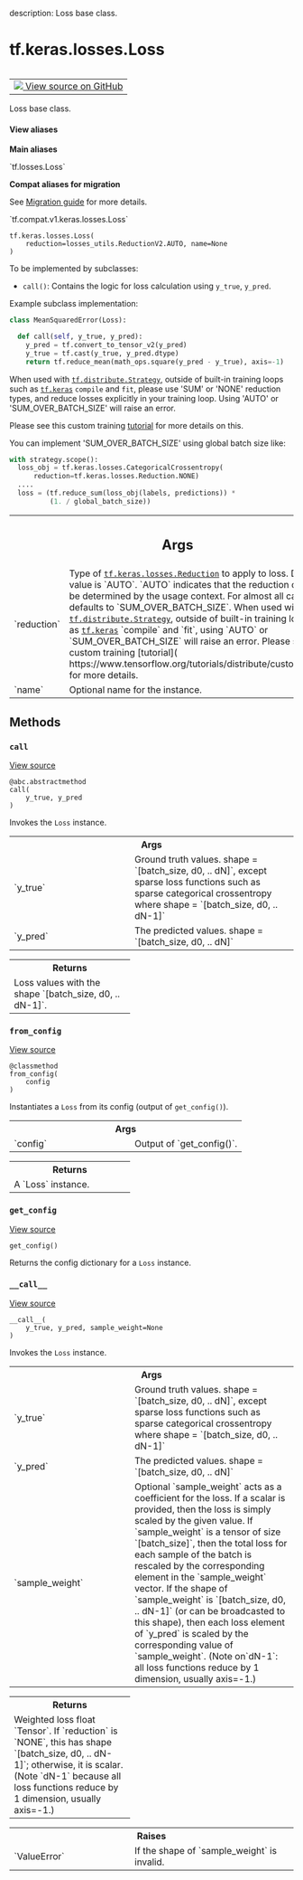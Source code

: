 description: Loss base class.

<div itemscope itemtype="http://developers.google.com/ReferenceObject">
<meta itemprop="name" content="tf.keras.losses.Loss" />
<meta itemprop="path" content="Stable" />
<meta itemprop="property" content="__call__"/>
<meta itemprop="property" content="__init__"/>
<meta itemprop="property" content="call"/>
<meta itemprop="property" content="from_config"/>
<meta itemprop="property" content="get_config"/>
</div>

# tf.keras.losses.Loss

<!-- Insert buttons and diff -->

<table class="tfo-notebook-buttons tfo-api nocontent" align="left">
<td>
  <a target="_blank" href="https://github.com/keras-team/keras/tree/v2.7.0/keras/losses.py#L34-L199">
    <img src="https://www.tensorflow.org/images/GitHub-Mark-32px.png" />
    View source on GitHub
  </a>
</td>
</table>



Loss base class.

<section class="expandable">
  <h4 class="showalways">View aliases</h4>
  <p>
<b>Main aliases</b>
<p>`tf.losses.Loss`</p>

<b>Compat aliases for migration</b>
<p>See
<a href="https://www.tensorflow.org/guide/migrate">Migration guide</a> for
more details.</p>
<p>`tf.compat.v1.keras.losses.Loss`</p>
</p>
</section>

<pre class="devsite-click-to-copy prettyprint lang-py tfo-signature-link">
<code>tf.keras.losses.Loss(
    reduction=losses_utils.ReductionV2.AUTO, name=None
)
</code></pre>



<!-- Placeholder for "Used in" -->

To be implemented by subclasses:
* `call()`: Contains the logic for loss calculation using `y_true`, `y_pred`.

Example subclass implementation:

```python
class MeanSquaredError(Loss):

  def call(self, y_true, y_pred):
    y_pred = tf.convert_to_tensor_v2(y_pred)
    y_true = tf.cast(y_true, y_pred.dtype)
    return tf.reduce_mean(math_ops.square(y_pred - y_true), axis=-1)
```

When used with <a href="../../../tf/distribute/Strategy.md"><code>tf.distribute.Strategy</code></a>, outside of built-in training loops
such as <a href="../../../tf/keras.md"><code>tf.keras</code></a> `compile` and `fit`, please use 'SUM' or 'NONE' reduction
types, and reduce losses explicitly in your training loop. Using 'AUTO' or
'SUM_OVER_BATCH_SIZE' will raise an error.

Please see this custom training [tutorial](
  https://www.tensorflow.org/tutorials/distribute/custom_training) for more
details on this.

You can implement 'SUM_OVER_BATCH_SIZE' using global batch size like:

```python
with strategy.scope():
  loss_obj = tf.keras.losses.CategoricalCrossentropy(
      reduction=tf.keras.losses.Reduction.NONE)
  ....
  loss = (tf.reduce_sum(loss_obj(labels, predictions)) *
          (1. / global_batch_size))
```

<!-- Tabular view -->
 <table class="responsive fixed orange">
<colgroup><col width="214px"><col></colgroup>
<tr><th colspan="2"><h2 class="add-link">Args</h2></th></tr>

<tr>
<td>
`reduction`
</td>
<td>
Type of <a href="../../../tf/keras/losses/Reduction.md"><code>tf.keras.losses.Reduction</code></a> to apply to
loss. Default value is `AUTO`. `AUTO` indicates that the reduction
option will be determined by the usage context. For almost all cases
this defaults to `SUM_OVER_BATCH_SIZE`. When used with
<a href="../../../tf/distribute/Strategy.md"><code>tf.distribute.Strategy</code></a>, outside of built-in training loops such as
<a href="../../../tf/keras.md"><code>tf.keras</code></a> `compile` and `fit`, using `AUTO` or `SUM_OVER_BATCH_SIZE`
will raise an error. Please see this custom training [tutorial](
  https://www.tensorflow.org/tutorials/distribute/custom_training) for
    more details.
</td>
</tr><tr>
<td>
`name`
</td>
<td>
Optional name for the instance.
</td>
</tr>
</table>



## Methods

<h3 id="call"><code>call</code></h3>

<a target="_blank" href="https://github.com/keras-team/keras/tree/v2.7.0/keras/losses.py#L161-L175">View source</a>

<pre class="devsite-click-to-copy prettyprint lang-py tfo-signature-link">
<code>@abc.abstractmethod</code>
<code>call(
    y_true, y_pred
)
</code></pre>

Invokes the `Loss` instance.


<!-- Tabular view -->
 <table class="responsive fixed orange">
<colgroup><col width="214px"><col></colgroup>
<tr><th colspan="2">Args</th></tr>

<tr>
<td>
`y_true`
</td>
<td>
Ground truth values. shape = `[batch_size, d0, .. dN]`, except
sparse loss functions such as sparse categorical crossentropy where
shape = `[batch_size, d0, .. dN-1]`
</td>
</tr><tr>
<td>
`y_pred`
</td>
<td>
The predicted values. shape = `[batch_size, d0, .. dN]`
</td>
</tr>
</table>



<!-- Tabular view -->
 <table class="responsive fixed orange">
<colgroup><col width="214px"><col></colgroup>
<tr><th colspan="2">Returns</th></tr>
<tr class="alt">
<td colspan="2">
Loss values with the shape `[batch_size, d0, .. dN-1]`.
</td>
</tr>

</table>



<h3 id="from_config"><code>from_config</code></h3>

<a target="_blank" href="https://github.com/keras-team/keras/tree/v2.7.0/keras/losses.py#L145-L155">View source</a>

<pre class="devsite-click-to-copy prettyprint lang-py tfo-signature-link">
<code>@classmethod</code>
<code>from_config(
    config
)
</code></pre>

Instantiates a `Loss` from its config (output of `get_config()`).


<!-- Tabular view -->
 <table class="responsive fixed orange">
<colgroup><col width="214px"><col></colgroup>
<tr><th colspan="2">Args</th></tr>

<tr>
<td>
`config`
</td>
<td>
Output of `get_config()`.
</td>
</tr>
</table>



<!-- Tabular view -->
 <table class="responsive fixed orange">
<colgroup><col width="214px"><col></colgroup>
<tr><th colspan="2">Returns</th></tr>
<tr class="alt">
<td colspan="2">
A `Loss` instance.
</td>
</tr>

</table>



<h3 id="get_config"><code>get_config</code></h3>

<a target="_blank" href="https://github.com/keras-team/keras/tree/v2.7.0/keras/losses.py#L157-L159">View source</a>

<pre class="devsite-click-to-copy prettyprint lang-py tfo-signature-link">
<code>get_config()
</code></pre>

Returns the config dictionary for a `Loss` instance.


<h3 id="__call__"><code>__call__</code></h3>

<a target="_blank" href="https://github.com/keras-team/keras/tree/v2.7.0/keras/losses.py#L106-L143">View source</a>

<pre class="devsite-click-to-copy prettyprint lang-py tfo-signature-link">
<code>__call__(
    y_true, y_pred, sample_weight=None
)
</code></pre>

Invokes the `Loss` instance.


<!-- Tabular view -->
 <table class="responsive fixed orange">
<colgroup><col width="214px"><col></colgroup>
<tr><th colspan="2">Args</th></tr>

<tr>
<td>
`y_true`
</td>
<td>
Ground truth values. shape = `[batch_size, d0, .. dN]`, except
sparse loss functions such as sparse categorical crossentropy where
shape = `[batch_size, d0, .. dN-1]`
</td>
</tr><tr>
<td>
`y_pred`
</td>
<td>
The predicted values. shape = `[batch_size, d0, .. dN]`
</td>
</tr><tr>
<td>
`sample_weight`
</td>
<td>
Optional `sample_weight` acts as a coefficient for the
loss. If a scalar is provided, then the loss is simply scaled by the
given value. If `sample_weight` is a tensor of size `[batch_size]`, then
the total loss for each sample of the batch is rescaled by the
corresponding element in the `sample_weight` vector. If the shape of
`sample_weight` is `[batch_size, d0, .. dN-1]` (or can be broadcasted to
this shape), then each loss element of `y_pred` is scaled
by the corresponding value of `sample_weight`. (Note on`dN-1`: all loss
  functions reduce by 1 dimension, usually axis=-1.)
</td>
</tr>
</table>



<!-- Tabular view -->
 <table class="responsive fixed orange">
<colgroup><col width="214px"><col></colgroup>
<tr><th colspan="2">Returns</th></tr>
<tr class="alt">
<td colspan="2">
Weighted loss float `Tensor`. If `reduction` is `NONE`, this has
shape `[batch_size, d0, .. dN-1]`; otherwise, it is scalar. (Note `dN-1`
because all loss functions reduce by 1 dimension, usually axis=-1.)
</td>
</tr>

</table>



<!-- Tabular view -->
 <table class="responsive fixed orange">
<colgroup><col width="214px"><col></colgroup>
<tr><th colspan="2">Raises</th></tr>

<tr>
<td>
`ValueError`
</td>
<td>
If the shape of `sample_weight` is invalid.
</td>
</tr>
</table>





